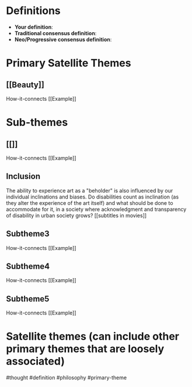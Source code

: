 # Definitions
- **Your definition**:
- **Traditional consensus definition**:
- **Neo/Progressive consensus definition**:

# Primary Satellite Themes

## [[Beauty]]
How-it-connects
[[Example]]


# Sub-themes
## [[]]
How-it-connects
[[Example]]

## Inclusion
The ability to experience art as a "beholder" is also influenced by our individual inclinations and biases. Do disabilities count as inclination (as they alter the experience of the art itself) and what should be done to accommodate for it, in a society where acknowledgment and transparency of disability in urban society grows?
[[subtitles in movies]]

## Subtheme3
How-it-connects
[[Example]]

## Subtheme4
How-it-connects
[[Example]]

## Subtheme5
How-it-connects
[[Example]]


# Satellite themes (can include other primary themes that are loosely associated)



#thought #definition #philosophy #primary-theme